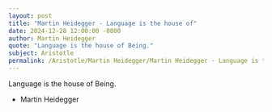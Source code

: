```yaml
---
layout: post
title: "Martin Heidegger - Language is the house of"
date: 2024-12-28 12:00:00 -0000
author: Martin Heidegger
quote: "Language is the house of Being."
subject: Aristotle
permalink: /Aristotle/Martin Heidegger/Martin Heidegger - Language is the house of
---
```


Language is the house of Being.

- Martin Heidegger
